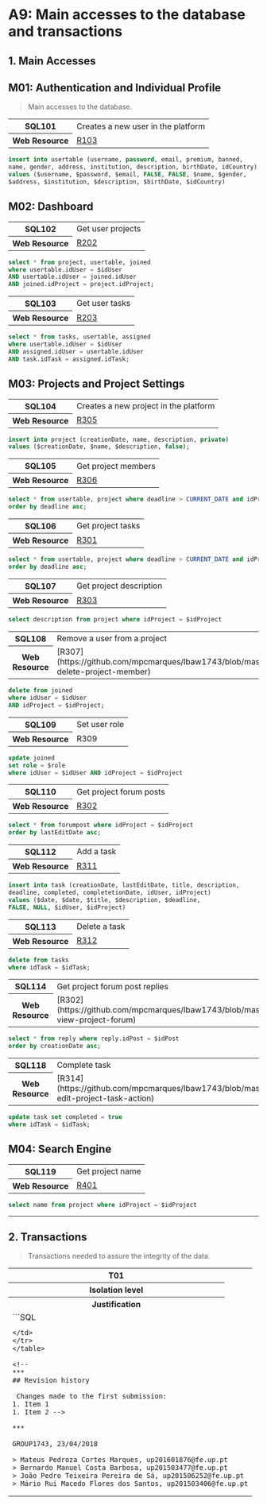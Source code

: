 # A9: Main accesses to the database and transactions

## 1. Main Accesses

## M01: Authentication and Individual Profile

> Main accesses to the database.

<table>
<tr>
<th>SQL101</th>
<td>Creates a new user in the platform</td>
</tr>
<tr>
<th>Web Resource</th>
<td><a href="https://github.com/mpcmarques/lbaw1743/blob/master/artifacts/A7/A7.md#r103-register-action">R103</a></td>
</tr>
</table>

 ```SQL
insert into usertable (username, password, email, premium, banned,
name, gender, address, institution, description, birthDate, idCountry)
values ($username, $password, $email, FALSE, FALSE, $name, $gender,
$address, $institution, $description, $birthDate, $idCountry)
```

## M02: Dashboard

<table>
<tr>
<th>SQL102</th>
<td>Get user projects</td>
</tr>
<tr>
<th>Web Resource</th>
<td><a href="https://github.com/mpcmarques/lbaw1743/blob/master/artifacts/A7/A7.md#r202-view-projects">R202</a></td>
</tr>
</table>

```SQL
select * from project, usertable, joined
where usertable.idUser = $idUser
AND usertable.idUser = joined.idUser
AND joined.idProject = project.idProject;
```

<table>
<tr>
<th>SQL103</th>
<td>Get user tasks</td>
</tr>
<tr>
<th>Web Resource</th>
<td><a href="https://github.com/mpcmarques/lbaw1743/blob/master/artifacts/A7/A7.md#r203-view-tasks">R203</a></td>
</tr>
</table>

```SQL
select * from tasks, usertable, assigned
where usertable.idUser = $idUser
AND assigned.idUser = usertable.idUser
AND task.idTask = assigned.idTask;
```

## M03: Projects and Project Settings

<table>
<tr>
<th>SQL104</th>
<td>Creates a new project in the platform</td>
</tr>
<tr>
<th>Web Resource</th>
<td><a href="https://github.com/mpcmarques/lbaw1743/blob/master/artifacts/A7/A7.md#r305-create-project-action">R305</a></td>
</tr>
</table>

```SQL
insert into project (creationDate, name, description, private)
values ($creationDate, $name, $description, false);
```

<table>
<tr>
<th>SQL105</th>
<td>Get project members</td>
</tr>
<tr>
<th>Web Resource</th>
<td><a href="https://github.com/mpcmarques/lbaw1743/blob/master/artifacts/A7/A7.md#r306-view-project-members">R306</a></td>
</tr>
</table>

```SQL
select * from usertable, project where deadline > CURRENT_DATE and idProject = $idProject
order by deadline asc;
```

<table>
<tr>
<th>SQL106</th>
<td>Get project tasks</td>
</tr>
<tr>
<th>Web Resource</th>
<td><a href="https://github.com/mpcmarques/lbaw1743/blob/master/artifacts/A7/A7.md#r301-view-project-tasks">R301</a></td>
</tr>
</table>

```SQL
select * from usertable, project where deadline > CURRENT_DATE and idProject = $idProject
order by deadline asc;
```

<table>
<tr>
<th>SQL107</th>
<td>Get project description</td>
</tr>
<tr>
<th>Web Resource</th>
<td><a href="https://github.com/mpcmarques/lbaw1743/blob/master/artifacts/A7/A7.md#r303-view-project-options">R303</a></td>
</tr>
</table>

```SQL
select description from project where idProject = $idProject
```

<table>
<tr>
<th>SQL108</th>
<td>Remove a user from a project</td>
</tr>
<tr>
<th>Web Resource</th>
<td>[R307](https://github.com/mpcmarques/lbaw1743/blob/master/artifacts/A7/A7.md#r307-delete-project-member)
</td>
</tr>
</table>

```SQL
delete from joined
where idUser = $idUser
AND idProject = $idProject;
```

<table>
<tr>
<th>SQL109</th>
<td>Set user role</td>
</tr>
<tr>
<th>Web Resource</th>
<td><a "https://github.com/mpcmarques/lbaw1743/blob/master/artifacts/A7/A7.md#r309-edit-project-members-action">R309</a></td>
</tr>
</table>

```SQL
update joined
set role = $role
where idUser = $idUser AND idProject = $idProject
```

<table>
<tr>
<th>SQL110</th>
<td>Get project forum posts</td>
</tr>
<tr>
<th>Web Resource</th>
<td><a href="https://github.com/mpcmarques/lbaw1743/blob/master/artifacts/A7/A7.md#r302-view-project-forum">R302</a></td>
</tr>
</table>

```SQL
select * from forumpost where idProject = $idProject
order by lastEditDate asc;
```

<table>
<tr>
<th>SQL112</th>
<td>Add a task</td>
</tr>
<tr>
<th>Web Resource</th>
<td><a href="https://github.com/mpcmarques/lbaw1743/blob/master/artifacts/A7/A7.md#r311-create-project-task-action">R311</a></td>
</tr>
</table>

```SQL
insert into task (creationDate, lastEditDate, title, description,
deadline, completed, completetionDate, idUser, idProject)
values ($date, $date, $title, $description, $deadline,
FALSE, NULL, $idUser, $idProject)
```


<table>
<tr>
<th>SQL113</th>
<td>Delete a task</td>
</tr>
<tr>
<th>Web Resource</th>
<td><a href="https://github.com/mpcmarques/lbaw1743/blob/master/artifacts/A7/A7.md#r301-delete-project-task">R312</a></td>
</tr>
</table>

```SQL
delete from tasks
where idTask = $idTask;
```

<table>
<tr>
<th>SQL114</th>
<td>Get project forum post replies</td>
</tr>
<tr>
<th>Web Resource</th>
<td><a>[R302](https://github.com/mpcmarques/lbaw1743/blob/master/artifacts/A7/A7.md#r302-view-project-forum)</a></td>
</tr>
</table>

```SQL
select * from reply where reply.idPost = $idPost
order by creationDate asc;
```

<table>
<tr>
<th>SQL118</th>
<td>Complete task</td>
</tr>
<tr>
<th>Web Resource</th>
<td>[R314](https://github.com/mpcmarques/lbaw1743/blob/master/artifacts/A7/A7.md#r314-edit-project-task-action)</td>
</tr>
</table>

```SQL
update task set completed = true
where idTask = $idTask;
```

## M04: Search Engine

<table>
<tr>
<th>SQL119</th>
<td>Get project name</td>
</tr>
<tr>
<th>Web Resource</th>
<td><a href="https://github.com/mpcmarques/lbaw1743/blob/master/artifacts/A7/A7.md#r301-view-searched-projects">R401</a></td>
</tr>
</table>

```SQL
select name from project where idProject = $idProject
```

<!--

<table>
<tr>
<th>SQL117</th>
<td>Update post content</td>
</tr>
<tr>
<th>Web Resource</th>
<td><a </a></td>
</tr>
</table>

```SQL
update forumpost
set content = $content
where idPost = $idPost;
```

<table>
<tr>
<th>SQL116</th>
<td>Submit a new post</td>
</tr>
<tr>
<th>Web Resource</th>
<td></td>
</tr>
</table>

```SQL
insert into forumpost (creationDate, lastEditDate,
title, content, idProject, idUser)
values ($date, $date, $title, $content, $idProject, $idUser);
```

<table>
<tr>
<th>SQL114</th>
<td>Submit a reply to a post</td>
</tr>
<tr>
<th>Web Resource</th>
<td><a  **TODO** </a></td>
</tr>
</table>

```SQL
insert into forumpost (creationDate, lastEditDate,
title, content, idProject, idUser)
values ($date, $date, $title, $content, $idProject, $idUser);
``` -->

***
## 2. Transactions

> Transactions needed to assure the integrity of the data.

<table>
<tr>
<th>T01</th>
<td></td>
</tr>
<tr>
<th>Isolation level</th>
<td></td>
</tr>
<tr>
<th>Justification</th>
<td></td>
</tr>
<tr>
<td colspan='2'>
 ```SQL

```
</td>
</tr>
</table>

<!--
***
## Revision history

 Changes made to the first submission:
1. Item 1
1. Item 2 -->

***

GROUP1743, 23/04/2018

> Mateus Pedroza Cortes Marques, up201601876@fe.up.pt
> Bernardo Manuel Costa Barbosa, up201503477@fe.up.pt
> João Pedro Teixeira Pereira de Sá, up201506252@fe.up.pt
> Mário Rui Macedo Flores dos Santos, up201503406@fe.up.pt
